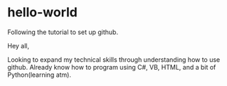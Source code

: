 # hello-world
Following the tutorial to set up github. 


Hey all, 

Looking to expand my technical skills through understanding how to use github. 
Already know how to program using C#, VB, HTML, and a bit of Python(learning atm). 

